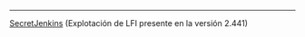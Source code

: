 
-----------
[SecretJenkins](/Maquinas%20De%20Dockerlabs/Maquinas%20Faciles/SecretJenkins.md) (Explotación de LFI presente en la versión 2.441)